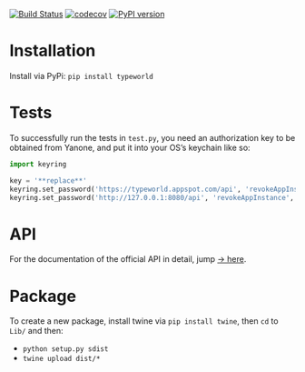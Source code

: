 [![Build Status](https://travis-ci.org/typeWorld/typeWorld.svg?branch=master)](https://travis-ci.org/typeWorld/typeWorld)
[![codecov](https://codecov.io/gh/typeWorld/typeWorld/branch/master/graph/badge.svg)](https://codecov.io/gh/typeWorld/typeWorld)
[![PyPI version](https://badge.fury.io/py/typeworld.svg)](https://badge.fury.io/py/typeworld)

# Installation

Install via PyPi: `pip install typeworld`

# Tests

To successfully run the tests in `test.py`, you need an authorization key to be obtained from Yanone, and put it into your OS’s keychain like so:

```python
import keyring

key = '**replace**'
keyring.set_password('https://typeworld.appspot.com/api', 'revokeAppInstance', key)
keyring.set_password('http://127.0.0.1:8080/api', 'revokeAppInstance', key)
```

# API

For the documentation of the official API in detail, jump [→ here](Lib/typeworld/api).


# Package

To create a new package, install twine via `pip install twine`, then `cd` to `Lib/` and then:

* `python setup.py sdist`
* `twine upload dist/*`
